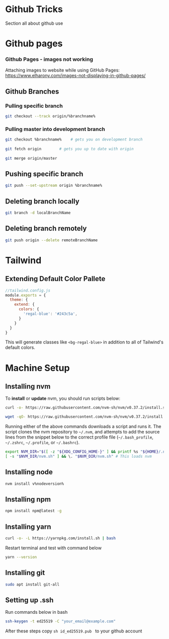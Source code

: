 # Github Tricks
Section all about github use

# Github pages

### Github Pages - images not working
Attaching images to website while using GitHub Pages: https://www.elharony.com/images-not-displaying-in-github-pages/

## Github Branches

### Pulling specific branch
```sh
git checkout --track origin/%branchname%
```

### Pulling master into development branch
```sh
git checkout %branchname%    # gets you on development branch  
  
git fetch origin        # gets you up to date with origin  
  
git merge origin/master  
```

## Pushing specific branch
```sh
git push --set-upstream origin %branchname%
```

## Deleting branch locally
```sh
git branch -d localBranchName
```

## Deleting branch remotely
```sh
git push origin --delete remoteBranchName
```

# Tailwind 

## Extending Default Color Pallete

```javascript
//tailwind.config.js
module.exports = {
  theme: {
    extend: {
      colors: {
        'regal-blue': '#243c5a',
      }
    }
  }
}
```
This will generate classes like `<bg-regal-blue>` in addition to all of Tailwind's default colors.

# Machine Setup

## Installing nvm

To **install** or **update** nvm, you should run scripts below:
```sh
curl -o- https://raw.githubusercontent.com/nvm-sh/nvm/v0.37.2/install.sh | bash
```
```sh
wget -qO- https://raw.githubusercontent.com/nvm-sh/nvm/v0.37.2/install.sh | bash
```

Running either of the above commands downloads a script and runs it. The script clones the nvm repository to `~/.nvm`, and attempts to add the source lines from the snippet below to the correct profile file (`~/.bash_profile`, `~/.zshrc`, `~/.profile`, or `~/.bashrc`).

<a id="profile_snippet"></a>
```sh
export NVM_DIR="$([ -z "${XDG_CONFIG_HOME-}" ] && printf %s "${HOME}/.nvm" || printf %s "${XDG_CONFIG_HOME}/nvm")"
[ -s "$NVM_DIR/nvm.sh" ] && \. "$NVM_DIR/nvm.sh" # This loads nvm
```

## Installing node 
```sh
nvm install v%nodeversion%
```

## Installing npm 
```sh
npm install npm@latest -g
```

## Installing yarn
```sh
curl -o- -L https://yarnpkg.com/install.sh | bash
```

Restart terminal and test with command below
```sh
yarn --version
```

## Installing git
```sh
sudo apt install git-all
```

## Setting up .ssh
Run commands below in bash  

```sh
ssh-keygen -t ed25519 -C "your_email@example.com"  
```

After these steps copy ```sh id_ed25519.pub ``` to your github account  

